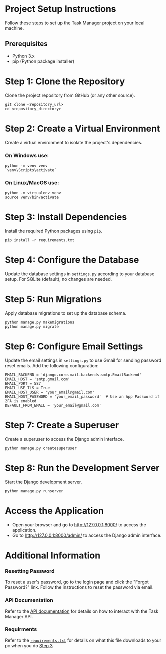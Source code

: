 # Project Setup Instructions

Follow these steps to set up the Task Manager project on your local machine.

## Prerequisites

- Python 3.x
- pip (Python package installer)

# Step 1: Clone the Repository

Clone the project repository from GitHub (or any other source).
```
git clone <repository_url>
cd <repository_directory>
```
# Step 2: Create a Virtual Environment

Create a virtual environment to isolate the project's dependencies.
### On Windows use:
```
python -m venv venv
`venv\Scripts\activate`
```
### On Linux/MacOS use:
```
python -m virtualenv venv
source venv/bin/activate   
```
# Step 3: Install Dependencies

Install the required Python packages using `pip`.
```
pip install -r requirements.txt
```
# Step 4: Configure the Database

Update the database settings in `settings.py` according to your database setup. For SQLite (default), no changes are needed.

# Step 5: Run Migrations

Apply database migrations to set up the database schema.
```
python manage.py makemigrations
python manage.py migrate
```

# Step 6: Configure Email Settings

Update the email settings in `settings.py` to use Gmail for sending password reset emails. Add the following configuration:
```
EMAIL_BACKEND = 'django.core.mail.backends.smtp.EmailBackend'
EMAIL_HOST = 'smtp.gmail.com'
EMAIL_PORT = 587
EMAIL_USE_TLS = True
EMAIL_HOST_USER = 'your_email@gmail.com'
EMAIL_HOST_PASSWORD = 'your_email_password'  # Use an App Password if 2FA is enabled
DEFAULT_FROM_EMAIL = 'your_email@gmail.com'
```
# Step 7: Create a Superuser

Create a superuser to access the Django admin interface.
```
python manage.py createsuperuser
```
# Step 8: Run the Development Server

Start the Django development server.
```
python manage.py runserver
```
# Access the Application

- Open your browser and go to <http://127.0.0.1:8000/> to access the application.
- Go to <http://127.0.0.1:8000/admin/> to access the Django admin interface.

# Additional Information

### Resetting Password

To reset a user's password, go to the login page and click the "Forgot Password?" link. Follow the instructions to reset the password via email.

### API Documentation

Refer to the [API documentation](api_managment) for details on how to interact with the Task Manager API.
### Requirments
Refer to the [`requirements.txt`](../requirements.txt) for details on what this file downloads to your pc when you do [Step 3]()
